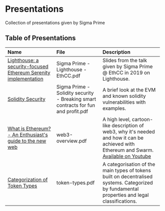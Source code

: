 # Presentations
Collection of presentations given by Sigma Prime

## Table of Presentations

| Name                                                                                                                                                                             | File                                                                              | Description                                                                                                                                                               |
|:---------------------------------------------------------------------------------------------------------------------------------------------------------------------------------|:----------------------------------------------------------------------------------|:--------------------------------------------------------------------------------------------------------------------------------------------------------------------------|
| [Lighthouse: a security-focused Ethereum Serenity implementation](https://github.com/sigp/presentations/blob/master/Sigma%Prime&20-%20Lighthouse%20-%20EthCC.pdf)                | Sigma Prime - Lighthouse - EthCC.pdf                                              | Slides from the talk given by Sigma Prime @ EthCC in 2019 on Lighthouse.                                                                                                  |
| [Solidity Security](https://github.com/sigp/presentations/blob/master/Sigma%20Prime%20-%20Solidity%20security%20-%20Breaking%20smart%20contracts%20for%20fun%20and%20profit.pdf) | Sigma Prime - Solidity security - Breaking smart contracts for fun and profit.pdf | A brief look at the EVM and known solidity vulnerabilities with examples.                                                                                                 |
| [What is Ethereum? - An Enthusiast's guide to the new web](https://github.com/sigp/presentations/blob/master/web3-overview.pdf)                                                  | web3-overview.pdf                                                                 | A high level, cartoon-like description of web3, why it's needed and how it can be achieved with Ethereum and Swarm.  [Available on Youtube](https://youtu.be/6AvsoUSer14) |
| [Categorization of Token Types](https://github.com/sigp/presentations/blob/master/token-types.pdf)                                                                               | token-types.pdf                                                                   | A categorisation of the main types of tokens built on decentralised systems. Categorized by fundamental properties and legal classifications.                             |
